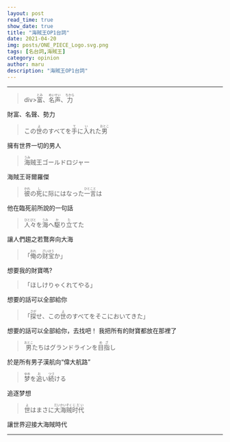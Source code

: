 ```yaml
---
layout: post
read_time: true
show_date: true
title: "海賊王OP1台詞"
date: 2021-04-20
img: posts/ONE_PIECE_Logo.svg.png
tags: [名台詞,海賊王]
category: opinion
author: maru
description: "海賊王OP1台詞"
---
```

---
> div><ruby><rb>富</rb><rt>とみ</rt></ruby>、<ruby><rb>名声</rb><rt>めいせい</rt></ruby>、<ruby><rb>力</rb><rt>ちから</rt></ruby></div>

財富、名聲、勢力

> <div>この<ruby><rb>世</rb><rt>よ</rt></ruby>のすべてを<ruby><rb>手</rb><rt>て</rt></ruby>に<ruby><rb>入</rb><rt>い</rt></ruby>れた<ruby><rb>男</rb><rt>おとこ</rt></ruby></div>

擁有世界一切的男人

> <div><ruby><rb>海</rb><rt>うみ</rt></ruby>贼王ゴールドロジャー</div>

海賊王哥爾羅傑

> <div><ruby><rb>彼</rb><rt>かれ</rt></ruby>の<ruby><rb>死</rb><rt>し</rt></ruby>に际にはなった<ruby><rb>一言</rb><rt>ひとこと</rt></ruby>は</div>

他在臨死前所說的一句話

> <div><ruby><rb>人々</rb><rt>ひとびと</rt></ruby>を<ruby><rb>海</rb><rt>うみ</rt></ruby>へ<ruby><rb>駆</rb><rt>か</rt></ruby>り<ruby><rb>立</rb><rt>た</rt></ruby>てた</div>

讓人們趨之若鶩奔向大海

> <div>「<ruby><rb>俺</rb><rt>おれ</rt>の</ruby><ruby><rb>财宝</rb><rt>ざいほう</rt></ruby>か」</div>

想要我的財寶嗎?

> 「ほしけりゃくれてやる」

想要的話可以全部給你

> <div>「<ruby><rb>探</rb><rt>さが</rt></ruby>せ、この<ruby><rb>世</rb><rt>よ</rt></ruby>のすべてをそこにおいてきた」</div>

想要的話可以全部給你，去找吧！ 我把所有的財寶都放在那裡了

> <div><ruby><rb>男</rb><rt>おとこ</rt></ruby>たちはグランドラインを<ruby><rb>目指</rb><rt>めざ</rt></ruby>し</div>

於是所有男子漢航向“偉大航路”

> <div><ruby><rb>梦</rb><rt>ゆめ</rt></ruby>を<ruby><rb>追</rb><rt>お</rt></ruby>い<ruby><rb>続</rb><rt>つづ</rt></ruby>ける</div>

追逐梦想

> <div><ruby><rb>世</rb><rt>よ</rt></ruby>はまさに<ruby><rb>大海贼</rb><rt>だいかいぞく</rt></ruby><ruby><rb>时代</rb><rt>じだい</rt></ruby></div>

讓世界迎接大海賊時代

---